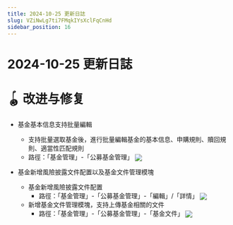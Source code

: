 ```yaml
---
title: 2024-10-25 更新日誌
slug: VZiNwLg7ti7FMqkIYsXclFqCnHd
sidebar_position: 16
---
```



# 2024-10-25 更新日誌

# 🪀 改进与修复

- 基金基本信息支持批量編輯
    - 支持批量選取基金後，進行批量編輯基金的基本信息、申購規則、贖回規則、適當性匹配規則
    - 路徑：「基金管理」-「公募基金管理」
        <img src="/assets/JhxibPKSgocY98xoMMycOB9unpe.png" src-width="2800" src-height="1820" align="center"/>

- 基金新增風險披露文件配置以及基金文件管理模塊
    - 基金新增風險披露文件配置
        - 路徑：「基金管理」-「公募基金管理」-「編輯」/「詳情」
            <img src="/assets/BYjzbW2Lyol1t4xmW3dc51gznkb.png" src-width="2778" src-height="1814" align="center"/>
    - 新增基金文件管理模塊，支持上傳基金相關的文件
        - 路徑：「基金管理」-「公募基金管理」-「基金文件」
            <img src="/assets/MK7Ub8y2DozzdlxfjGZcotNqnsh.png" src-width="2794" src-height="1812" align="center"/>

